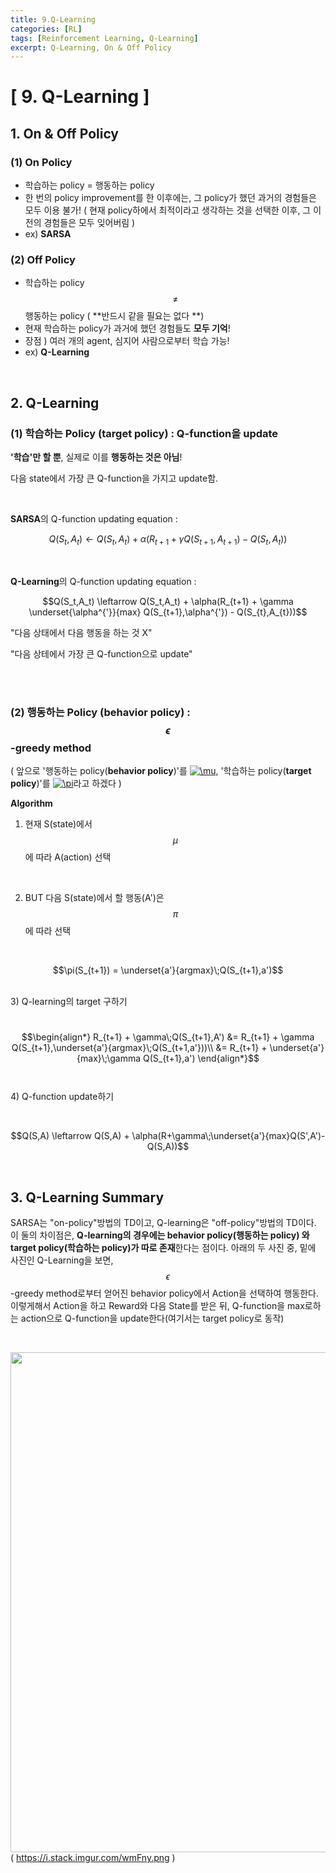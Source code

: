 ```yaml
---
title: 9.Q-Learning
categories: [RL]
tags: [Reinforcement Learning, Q-Learning]
excerpt: Q-Learning, On & Off Policy
---
```

<script src="https://cdn.mathjax.org/mathjax/latest/MathJax.js?config=TeX-AMS-MML_HTMLorMML" type="text/javascript"></script>

# [ 9. Q-Learning ]

## 1. On & Off Policy
### (1) On Policy
- 학습하는 policy = 행동하는 policy
- 한 번의 policy improvement를 한 이후에는, 그 policy가 했던 과거의 경험들은 모두 이용 불가! 
  ( 현재 policy하에서 최적이라고 생각하는 것을 선택한 이후,
  그 이전의 경험들은 모두 잊어버림 )
- ex) **SARSA**

### (2) Off Policy
- 학습하는 policy $$\neq$$ 행동하는 policy ( **반드시 같을 필요는 없다 **)
- 현재 학습하는 policy가 과거에 했던 경험들도 **모두 기억**!
- 장점 ) 여러 개의 agent, 심지어 사람으로부터 학습 가능!
- ex) **Q-Learning**

<br>



## 2. Q-Learning
### (1) 학습하는 Policy (target policy) : Q-function을 update
**'학습'만 할 뿐**, 실제로 이를 **행동하는 것은 아님**! <br>

다음 state에서 가장 큰 Q-function을 가지고 update함.

<br>

**SARSA**의 Q-function updating equation : <br>

$$Q(S_t,A_t) \leftarrow Q(S_t,A_t) + \alpha(R_{t+1} + \gamma Q(S_{t+1},A_{t+1}) - Q(S_{t},A_{t}))$$

<br>

**Q-Learning**의 Q-function updating equation : <br>

$$Q(S_t,A_t) \leftarrow Q(S_t,A_t) + \alpha(R_{t+1} + \gamma \underset{\alpha^{'}}{max} Q(S_{t+1},\alpha^{'}) - Q(S_{t},A_{t}))$$



"다음 상태에서 다음 행동을 하는 것 X" <br>

"다음 상테에서 가장 큰 Q-function으로 update"

<br>

<br>

### (2) 행동하는 Policy (behavior policy) : $$\epsilon$$-greedy method
( 앞으로 '행동하는 policy(**behavior policy**)'를 <a href="https://www.codecogs.com/eqnedit.php?latex=\mu" target="_blank"><img src="https://latex.codecogs.com/gif.latex?\mu" title="\mu" /></a>,
'학습하는 policy(**target policy**)'를 <a href="https://www.codecogs.com/eqnedit.php?latex=\pi" target="_blank"><img src="https://latex.codecogs.com/gif.latex?\pi" title="\pi" /></a>라고 하겠다 ) <br>

**Algorithm**

1) 현재 S(state)에서 $$\mu$$ 에 따라 A(action) 선택

<br>

2) BUT 다음 S(state)에서 할 행동(A')은 $$\pi$$ 에 따라 선택 

<br>

$$\pi(S_{t+1}) = \underset{a'}{argmax}\;Q(S_{t+1},a')$$

<br>
3) Q-learning의 target 구하기  

<br>$$\begin{align*}
R_{t+1} + \gamma\;Q(S_{t+1},A') &= R_{t+1} + \gamma Q(S_{t+1},\underset{a'}{argmax}\;Q(S_{t+1,a'}))\\
&= R_{t+1} + \underset{a'}{max}\;\gamma Q(S_{t+1},a')
\end{align*}$$ <br><br>
4) Q-function update하기 

<br>

$$Q(S,A) \leftarrow Q(S,A) + \alpha(R+\gamma\;\underset{a'}{max}Q(S',A')-Q(S,A))$$

<br>

## 3. Q-Learning Summary
SARSA는 "on-policy"방법의 TD이고, Q-learning은 "off-policy"방법의 TD이다. 이 둘의 차이점은, **Q-learning의 경우에는 behavior policy(행동하는 policy)
와 target policy(학습하는 policy)가 따로 존재**한다는 점이다. 아래의 두 사진 중, 밑에 사진인 Q-Learning을 보면, $$\epsilon$$-greedy method로부터 얻어진 behavior policy에서 Action을 선택하여 행동한다. 
이렇게해서 Action을 하고 Reward와 다음 State를 받은 뒤, Q-function을 max로하는 action으로 Q-function을 update한다(여기서는 target policy로 동작)

<br>

<img src="https://i.stack.imgur.com/wmFny.png" width="800" /> <br>
(  https://i.stack.imgur.com/wmFny.png )

